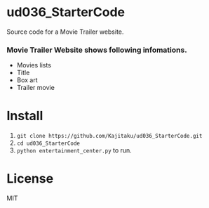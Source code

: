 # ud036_StarterCode
Source code for a Movie Trailer website.

### Movie Trailer Website shows following infomations.

  - Movies lists
  - Title
  - Box art
  - Trailer movie

# Install

1. `git clone https://github.com/Kajitaku/ud036_StarterCode.git`
1. `cd ud036_StarterCode`
1. `python entertainment_center.py` to run.

# License
MIT
